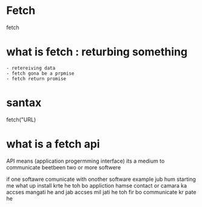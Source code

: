 # Fetch
fetch


# what is fetch : returbing something 
    - retereiving data
    - fetch gona be a prpmise
    - fetch return promise

# santax

fetch("URL)

# what is a fetch api

API means (application progermming interface)
its a medium to communicate beetbeen two or more softwere

if one softawre comunicate with onother software
example jub hum starting me what up install krte he toh bo appliction hamse contact or camara ka accses mangati he and jab accses mil jati he toh fir bo communicate kr pate he
